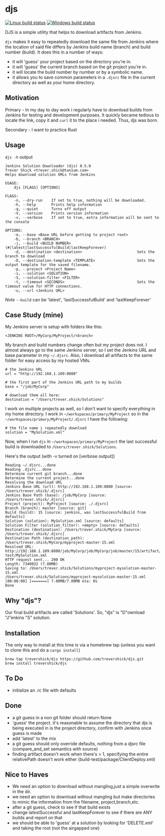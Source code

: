 # djs

[![Linux build status](https://travis-ci.org/trevershick/djs.svg?branch=master)](https://travis-ci.org/trevershick/djs)
[![Windows build status](https://ci.appveyor.com/api/projects/status/github/trevershick/djs?branch=master&svg=true)](https://ci.appveyor.com/project/trevershick/djs)

DJS is a simple utility that helps to download artifacts from Jenkins.

```djs``` makes it easy to repeatedly download the same file from Jenkins where the location of said file differs by Jenkins build name (branch) and build number (build).  It does this in a number of ways:
* it will 'guess' your project based on the directory you're in.
* it will 'guess' the current branch based on the git project you're in.
* it will locate the build number by number or by a symbolic name.
* it allows you to save common parameters in a ```.djsrc``` file in the current directory as well as your home directory.


Motivation
----
Primary - In my day to day work i regularly have to download builds from Jenkins for testing and development purposes.  It quickly became tedious to locate the link, copy it and ```curl``` it to the place i needed.  Thus, djs was born.

Secondary - I want to practice Rust



Usage
----
```djs -h``` output

```
Jenkins Solution Downloader (djs) 0.5.0
Trever Shick <trever.shick@tanium.com>
Helps download solution XMLs from Jenkins

USAGE:
    djs [FLAGS] [OPTIONS]

FLAGS:
    -n, --dry-run    If set to true, nothing will be downloaded.
    -h, --help       Prints help information
    -q, --quiet      Turns off output
    -V, --version    Prints version information
    -v, --verbose    If set to true, extra information will be sent to the console

OPTIONS:
    -e, --base <Base URL before getting to project root>    
    -b, --branch <BRANCH>                                   
    -j, --build <BUILD NUMBER>                              (#|latest|lastSuccessfulBuild|lastKeepForever)
    -d, --destination <destination>                         Sets the branch to download
    -D, --destination-template <TEMPLATE>                   Sets the output template for the saved filename.
    -p, --project <Project Name>                            
    -s, --solution <SOLUTION>                               
    -S, --solution-filter <FILTER>                          
    -t, --timeout <SECONDS>                                 Sets the timeout value for HTTP connections.
    -u, --url <Jenkins URL>                                 
```

*Note*
```--build``` can be 'latest', 'lastSuccessfulBuild' and 'lastKeepForever'



Case Study (mine)
----
My Jenkins server is setup with folders like this:

```
<JENKINS ROOT>/MyCorp/MyProject/<branch>
```

My branch and build numbers change often but my project does not.  I almost always go to the same Jenkins server, so I set the Jenkins URL and base parameter in my ```~/.djsrc```.  Also, I download all artifacts to the same folder for easy access by my hosted VMs.

```
# the Jenkins URL
url = "http://192.168.1.109:8080"

# the first part of the Jenkins URL path to my builds
base = "/job/MyCorp"

# download them all here:
destination = "/Users/trever.shick/Solutions"
```

I work on multiple projects as well, so I don't want to specify everything in my home directory.  I work in ```~/workspaces/primary/MyProject``` so in the ```~/workspaces/primary/MyProject/.djsrc``` I have the following:

```
# the file name i repeatedly download
solution = "MySolution.xml"
```

Now, when I run ```djs``` in ```~/workspaces/primary/MyProject``` the last successful build is downloaded to ```/Users/trever.shick/Solutions```.

Here's the output (with -v turned on [verbose output])

```
Reading ~/.djsrc...done
Reading .djsrc...done
Determine current git branch...done
Determine the current project...done
Resolving the download URL
Jenkins Base URL (url): http://192.168.1.109:8080 [source: /Users/trever.shick/.djsrc]
Jenkins Base Path (base): /job/MyCorp [source: /Users/trever.shick/.djsrc]
Project (project): MyProject [source: ./.djsrc]
Branch (branch): master [source: git]
Build (build): 15 [source: jenkins, was lastSuccessfulBuild from defaults]
Solution (solution): MySolution.xml [source: defaults]
Solution Filter (solution_filter): <empty> [source: defaults]
Destination (destination): /Users/trever.shick/MyCorp [source: /Users/trever.shick/.djsrc]
Destination Path (destination_path): /Users/trever.shick/MyCorp/myproject-master-15.xml
Resolved URL: http://192.168.1.109:8080/job/MyCorp/job/MyCorp/job/master/15/artifact/build-test/MySolution.xml
HTTP request sent... 200 OK
Length: 7340032 (7.00MB)
Saving to: /Users/trever.shick/Solutions/myproject-mysolution-master-15.xml
/Users/trever.shick/Solutions/myproject-mysolution-master-15.xml   [00:00:00] [=======] 7.00MB/7.00MB eta: 0s
Done
```

Why "djs"?
----
Our final build artifacts are called 'Solutions'.  So, "djs" is "D"ownload "J"enkins "S" solution.


Installation
----

The only way to install at this time is via a homebrew tap (unless you want to clone this and do a ```cargo install```)

```
brew tap trevershick/djs https://github.com/trevershick/djs.git
brew install trevershick/djs
```

To Do
----
* initialize an .rc file with defaults

Done
----
* a git guess in a non git folder should return None
* 'guess' the project. it's reasonable to assume the directory that djs is being executed in is the project directory, confirm with Jenkins once guess is made
* add 'latest' to the mix
* a git guess should only override defaults, nothing from a djsrc file (compare_and_set semantics with source)
* finding artifact doesn't work when there's > 1, specifying the entire relativePath doesn't work either (build-test/package/ClientDeploy.xml)


Nice to Haves
----
* We need an option to download without mangling,just a simple overwrite in the dir.
* we need an option to download without mangling but make directories to mimic the information from the filename, project,branch,etc.
* after a git guess, check to see if that build exists
* change latestSuccessful and lastKeepForever to see if there are ANY builds and report on that
* we should be able to 'guess' at a solution by looking for 'DELETE.xml' and taking the root (not the airgapped one)

